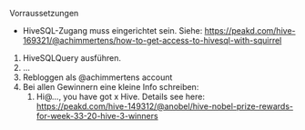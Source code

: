 Vorraussetzungen
- HiveSQL-Zugang muss eingerichtet sein. Siehe: https://peakd.com/hive-169321/@achimmertens/how-to-get-access-to-hivesql-with-squirrel

1. HiveSQLQuery ausführen. 
2. ...
3. Rebloggen als @achimmertens account
4. Bei allen Gewinnern eine kleine Info schreiben:
   1. Hi@..., you have got x Hive. Details see here: https://peakd.com/hive-149312/@anobel/hive-nobel-prize-rewards-for-week-33-20-hive-3-winners